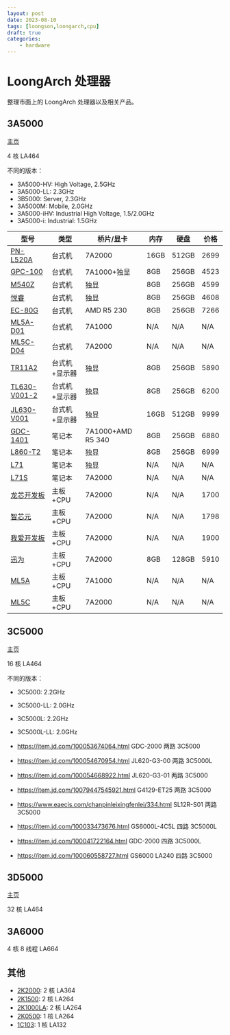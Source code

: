 ```yaml
---
layout: post
date: 2023-08-10
tags: [loongson,loongarch,cpu]
draft: true
categories:
    - hardware
---
```


# LoongArch 处理器

整理市面上的 LoongArch 处理器以及相关产品。

<!-- more -->

## 3A5000

[主页](https://www.loongson.cn/product/show?id=10)

4 核 LA464

不同的版本：

- 3A5000-HV: High Voltage, 2.5GHz
- 3A5000-LL: 2.3GHz
- 3B5000: Server, 2.3GHz
- 3A5000M: Mobile, 2.0GHz
- 3A5000-iHV: Industrial High Voltage, 1.5/2.0GHz
- 3A5000-i: Industrial: 1.5GHz

| 型号                                                             | 类型          | 桥片/显卡         | 内存 | 硬盘  | 价格 |
|------------------------------------------------------------------|-------------|-------------------|------|-------|------|
| [PN-L520A](https://item.jd.com/10074790246806.html)              | 台式机        | 7A2000            | 16GB | 512GB | 2699 |
| [GPC-100](https://item.jd.com/100017987513.html)                 | 台式机        | 7A1000+独显       | 8GB  | 256GB | 4523 |
| [M540Z](https://item.jd.com/100044255754.html)                   | 台式机        | 独显              | 8GB  | 256GB | 4599 |
| [悦睿](https://item.jd.com/100023656622.html)                    | 台式机        | 独显              | 8GB  | 256GB | 4608 |
| [EC-80G](https://item.jd.com/100029037278.html)                  | 台式机        | AMD R5 230        | 8GB  | 256GB | 7266 |
| [ML5A-D01](https://www.eaecis.com/chanpinleixingfenlei/339.html) | 台式机        | 7A1000            | N/A  | N/A   | N/A  |
| [ML5C-D04](https://www.eaecis.com/chanpinleixingfenlei/337.html) | 台式机        | 7A2000            | N/A  | N/A   | N/A  |
| [TR11A2](https://item.jd.com/100043060855.html)                  | 台式机+显示器 | 独显              | 8GB  | 256GB | 5890 |
| [TL630-V001-2](https://item.jd.com/100044512026.html)            | 台式机+显示器 | 独显              | 8GB  | 256GB | 6200 |
| [JL630-V001](https://item.jd.com/100047587985.html)              | 台式机+显示器 | 独显              | 16GB | 512GB | 9999 |
| [GDC-1401](https://item.jd.com/100016595171.html)                | 笔记本        | 7A1000+AMD R5 340 | 8GB  | 256GB | 6880 |
| [L860-T2](https://item.jd.com/100037403828.html)                 | 笔记本        | 独显              | 8GB  | 256GB | 6999 |
| [L71](https://www.eaecis.com/chanpinleixingfenlei/343.html)      | 笔记本        | 独显              | N/A  | N/A   | N/A  |
| [L71S](https://www.eaecis.com/chanpinleixingfenlei/340.html)     | 笔记本        | 7A2000            | N/A  | N/A   | N/A  |
| [龙芯开发板](https://item.taobao.com/item.htm?id=682906828504)   | 主板+CPU      | 7A2000            | N/A  | N/A   | 1700 |
| [智芯元](https://item.taobao.com/item.htm?id=717408690295)       | 主板+CPU      | 7A2000            | N/A  | N/A   | 1798 |
| [我爱开发板](https://item.taobao.com/item.htm?id=683776108019)   | 主板+CPU      | 7A2000            | N/A  | N/A   | 1900 |
| [迅为](https://item.taobao.com/item.htm?id=690758505114)         | 主板+CPU      | 7A2000            | 8GB  | 128GB | 5910 |
| [ML5A](https://www.eaecis.com/chanpinleixingfenlei/342.html)     | 主板+CPU      | 7A1000            | N/A  | N/A   | N/A  |
| [ML5C](https://www.eaecis.com/chanpinleixingfenlei/331.html)     | 主板+CPU      | 7A2000            | N/A  | N/A   | N/A  |

## 3C5000

[主页](https://www.loongson.cn/product/show?id=15)

16 核 LA464

不同的版本：

- 3C5000: 2.2GHz
- 3C5000-LL: 2.0GHz
- 3C5000L: 2.2GHz
- 3C5000L-LL: 2.0GHz

- <https://item.jd.com/100053674064.html> GDC-2000 两路 3C5000
- <https://item.jd.com/100054670954.html> JL620-G3-00 两路 3C5000L
- <https://item.jd.com/100054668922.html> JL620-G3-01 两路 3C5000
- <https://item.jd.com/10079447545921.html> G4129-ET25 两路 3C5000
- <https://www.eaecis.com/chanpinleixingfenlei/334.html> SL12R-S01 两路 3C5000
- <https://item.jd.com/100033473676.html> GS6000L-4C5L 四路 3C5000L
- <https://item.jd.com/100041722164.html> GDC-2000 四路 3C5000L
- <https://item.jd.com/100060558727.html> GS6000 LA240 四路 3C5000

## 3D5000

[主页](https://www.loongson.cn/product/show?id=21)

32 核 LA464

## 3A6000

4 核 8 线程 LA664

## 其他

- [2K2000](https://www.loongson.cn/product/show?id=20): 2 核 LA364
- [2K1500](https://www.loongson.cn/product/show?id=19): 2 核 LA264
- [2K1000LA](https://www.loongson.cn/product/show?id=8): 2 核 LA264
- [2K0500](https://www.loongson.cn/product/show?id=9): 1 核 LA264
- [1C103](https://www.loongson.cn/product/show?id=18): 1 核 LA132
